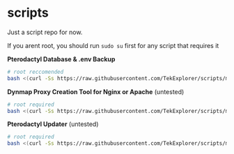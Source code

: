 # scripts
Just a script repo for now.

If you arent root, you should run `sudo su` first for any script that requires it

**Pterodactyl Database & .env Backup**
```bash
# root reccomended
bash <(curl -Ss https://raw.githubusercontent.com/TekExplorer/scripts/main/ptero/backup_panel.sh) <optional-backup-location>
```
**Dynmap Proxy Creation Tool for Nginx or Apache** (untested)
```bash
# root required
bash <(curl -Ss https://raw.githubusercontent.com/TekExplorer/scripts/main/ptero/create_dynmap_proxy.sh)
```

**Pterodactyl Updater** (untested)
```bash
# root required
bash <(curl -Ss https://raw.githubusercontent.com/TekExplorer/scripts/main/ptero/update_ptero.sh)
```
